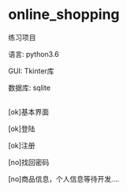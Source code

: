 # online_shopping

练习项目

语言: python3.6

GUI: Tkinter库

数据库: sqlite

##

[ok]基本界面

[ok]登陆

[ok]注册

[no]找回密码

[no]商品信息，个人信息等待开发....
